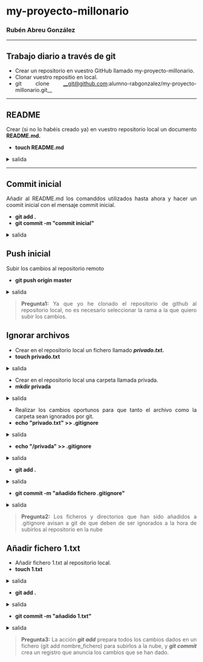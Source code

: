 <div align="justify">

# my-proyecto-millonario
### Rubén Abreu González

---

## Trabajo diario a través de git
- Crear un repositorio en vuestro GitHub llamado my-proyecto-millonario.
- Clonar vuestro repositio en local.
- git clone __git@github.com:alumno-rabgonzalez/my-proyecto-millonario.git__

---

## README
Crear (si no lo habéis creado ya) en vuestro repositorio local un documento __README.md.__
- __touch README.md__
<details>
<summary>salida</summary>

```
```
</details>

---

## Commit inicial 

Añadir al README.md los comanddos utilizados hasta ahora y hacer un coomit inicial con el mensaje commit inicial.

- __git add .__
- __git commit -m "commit inicial"__
<details>
<summary>salida</summary>

```code
inicial"
[main edf7734] commit inicial
 3 files changed, 42 insertions(+), 1 deletion(-)
 rewrite README.md (100%)
 create mode 100644 images/ej1-ets.png
 create mode 100644 images/ej1.1-ets.png
```
</details>

## Push inicial
Subir los cambios al repositorio remoto
- __git push origin master__
<details>
<summary>salida</summary>

```code
Enumerando objetos: 8, listo.
Contando objetos: 100% (8/8), listo.
Compresión delta usando hasta 4 hilos
Comprimiendo objetos: 100% (6/6), listo.
Escribiendo objetos: 100% (6/6), 219.09 KiB | 19.92 MiB/s, listo.
Total 6 (delta 0), reusados 0 (delta 0), pack-reusados 0
To https://github.com/rabgonzalez/my-proyecto-millonario
   d9f4220..edf7734  main -> main
```
</details>

> __Pregunta1:__ Ya que yo he clonado el repositorio de github al repositorio local, no es necesario seleccionar la rama a la que quiero subir los cambios.

## Ignorar archivos
- Crear en el repositorio local un fichero llamado ___privado.txt.___
- __touch privado.txt__
<details>
<summary>salida</summary>

```
```
</details>

- Crear en el repositorio local una carpeta llamada privada.
- __mkdir privada__
<details>
<summary>salida</summary>

```
```
</details>

- Realizar los cambios oportunos para que tanto el archivo como la carpeta sean ignorados por git.
- __echo "privado.txt" >> .gitignore__
<details>
<summary>salida</summary>

```
```
</details>

- __echo "/privada" >> .gitignore__
<details>
<summary>salida</summary>

```
```
</details>

- __git add .__
<details>
<summary>salida</summary>

```
```
</details>

- __git commit -m "añadido fichero .gitignore"__
<details>
<summary>salida</summary>

```code
[main af95674] añadido fichero .gitignore
 4 files changed, 95 insertions(+), 12 deletions(-)
 create mode 100644 .gitignore
 delete mode 100644 images/ej1-ets.png
 delete mode 100644 images/ej1.1-ets.png
```
</details>

> __Pregunta2:__ Los ficheros y directorios que han sido añadidos a .gitignore avisan a git de que deben de ser ignorados a la hora de subirlos al repositorio en la nube

## Añadir fichero 1.txt
- Añadir fichero 1.txt al repositorio local.
- __touch 1.txt__
<details>
<summary>salida</summary>

```
```
</details>

- __git add .__
<details>
<summary>salida</summary>

```
```
</details>

- __git commit -m "añadido 1.txt"__
<details>
<summary>salida</summary>

```code
[main 85d97f7] añadido 1.txt
 2 files changed, 34 insertions(+), 2 deletions(-)
 create mode 100644 1.txt
```
</details>

> __Pregunta3:__ La acción ___git add___ prepara todos los cambios dados en un fichero (git add nombre_fichero) para subirlos a la nube, y ___git commit___ crea un registro que anuncia los cambios que se han dado.


</div>
